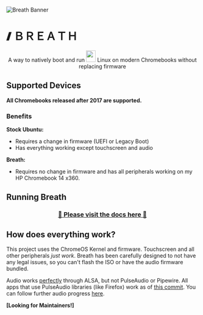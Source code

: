 <br>

<img src="https://github.com/cb-linux/breath/blob/main/docs/assets/banner.png?raw=true" alt="Breath Banner"></img>

# 🙼 ＢＲＥＡＴＨ

<p align="center">A way to natively boot and run <kbd><img width="25" height="30" src="https://upload.wikimedia.org/wikipedia/commons/thumb/3/35/Tux.svg/1200px-Tux.svg.png"></img></kbd> Linux on modern Chromebooks without replacing firmware</p>

## Supported Devices

**All Chromebooks released after 2017 are supported.**

### Benefits

**Stock Ubuntu:**
* Requires a change in firmware (UEFI or Legacy Boot)
* Has everything working except touchscreen and audio

**Breath:**
* Requires no change in firmware and has all peripherals working on my HP Chromebook 14 x360.

## Running Breath

<h3 align="center"><a href="https://cb-linux.github.io/breath/docs.html#/">📄 Please visit the docs here 📄</a></h3>

## How does everything work?

This project uses the ChromeOS Kernel and firmware. Touchscreen and all other peripherals *just work*. Breath has been carefully designed to not have any legal issues, so you can't flash the ISO or have the audio firmware bundled.

Audio works [perfectly](bin/setup-audio) through ALSA, but not PulseAudio or Pipewire. All apps that use PulseAudio libraries (like Firefox) work as of [this commit](https://github.com/cb-linux/breath/commit/884bd03b8eef554bdbafd7b4d62f36690f472237). You can follow further audio progress [here](https://github.com/cb-linux/breath/projects/1).

**[Looking for Maintainers!]**
